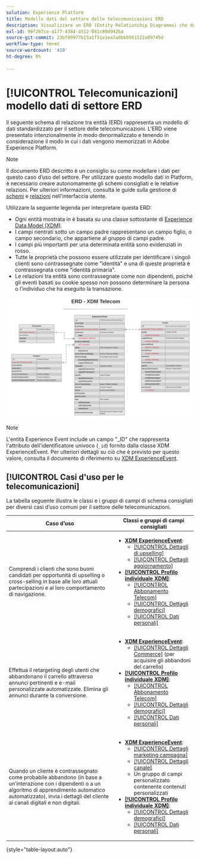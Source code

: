 ```yaml
---
solution: Experience Platform
title: Modello dati del settore delle telecomunicazioni ERD
description: Visualizzare un ERD (Entity Relationship Diagramma) che descrive un modello dati standardizzato per il settore delle telecomunicazioni, compatibile con Experience Data Model (XDM) per l'utilizzo in Adobe Experience Platform.
exl-id: 96f267ce-a177-4384-a512-841c89d942ba
source-git-commit: 23bf89977b13a1f51e1ea7a0bb0561522a09745d
workflow-type: tm+mt
source-wordcount: '419'
ht-degree: 0%

---
```


# [!UICONTROL Telecomunicazioni] modello dati di settore ERD

Il seguente schema di relazione tra entità (ERD) rappresenta un modello di dati standardizzato per il settore delle telecomunicazioni. L&#39;ERD viene presentato intenzionalmente in modo denormalizzato e tenendo in considerazione il modo in cui i dati vengono memorizzati in Adobe Experience Platform.

>[!NOTE]
>
>Il documento ERD descritto è un consiglio su come modellare i dati per questo caso d’uso del settore. Per utilizzare questo modello dati in Platform, è necessario creare autonomamente gli schemi consigliati e le relative relazioni. Per ulteriori informazioni, consulta le guide sulla gestione di [schemi](../../ui/resources/schemas.md) e [relazioni](../../tutorials/relationship-ui.md) nell&#39;interfaccia utente.

Utilizzare la seguente legenda per interpretare questa ERD:

* Ogni entità mostrata in è basata su una classe sottostante di [Experience Data Model (XDM)](../composition.md#class).
* I campi rientrati sotto un campo padre rappresentano un campo figlio, o campo secondario, che appartiene al gruppo di campi padre.
* I campi più importanti per una determinata entità sono evidenziati in rosso.
* Tutte le proprietà che possono essere utilizzate per identificare i singoli clienti sono contrassegnate come &quot;identità&quot; e una di queste proprietà è contrassegnata come &quot;identità primaria&quot;.
* Le relazioni tra entità sono contrassegnate come non dipendenti, poiché gli eventi basati su cookie spesso non possono determinare la persona o l’individuo che ha eseguito la transazione.


![Un esempio di ERD per un modello dati del settore delle telecomunicazioni](../../images/industries/telecom.png)

>[!NOTE]
>
>L&#39;entità Experience Event include un campo &quot;_ID&quot; che rappresenta l&#39;attributo dell&#39;identificatore univoco (`_id`) fornito dalla classe XDM ExperienceEvent. Per ulteriori dettagli su ciò che è previsto per questo valore, consulta il documento di riferimento su [XDM ExperienceEvent](../../classes/experienceevent.md).

## [!UICONTROL Casi d&#39;uso per le telecomunicazioni]

La tabella seguente illustra le classi e i gruppi di campi di schema consigliati per diversi casi d’uso comuni per il settore delle telecomunicazioni.

| Caso d’uso | Classi e gruppi di campi consigliati |
| --- | --- |
| Comprendi i clienti che sono buoni candidati per opportunità di upselling o cross-selling in base alle loro attuali partecipazioni e al loro comportamento di navigazione. | <ul><li>**[XDM ExperienceEvent](../../classes/experienceevent.md)**:<ul><li>[[!UICONTROL Dettagli di upselling]](../../field-groups/event/upsell-details.md)</li><li>[[!UICONTROL Dettagli aggiornamento]](../../field-groups/event/upgrade-details.md)</li></ul></li><li>**[[!UICONTROL Profilo individuale XDM]](../../classes/individual-profile.md)**:<ul><li>[[!UICONTROL Abbonamento Telecom]](../../field-groups/profile/telecom-subscription.md)</li><li>[[!UICONTROL Dettagli demografici]](../../field-groups/profile/demographic-details.md)</li><li>[[!UICONTROL Dati personali]](../../field-groups/profile/personal-contact-details.md)</li></ul></li></ul> |
| Effettua il retargeting degli utenti che abbandonano il carrello attraverso annunci pertinenti e e-mail personalizzate automatizzate. Elimina gli annunci durante la conversione. | <ul><li>**[XDM ExperienceEvent](../../classes/experienceevent.md)**:<ul><li>[[!UICONTROL Dettagli Commerce]](../../field-groups/event/upsell-details.md) (per acquisire gli abbandoni del carrello)</li></ul></li><li>**[[!UICONTROL Profilo individuale XDM]](../../classes/individual-profile.md)**:<ul><li>[[!UICONTROL Abbonamento Telecom]](../../field-groups/profile/telecom-subscription.md)</li><li>[[!UICONTROL Dettagli demografici]](../../field-groups/profile/demographic-details.md)</li><li>[[!UICONTROL Dati personali]](../../field-groups/profile/personal-contact-details.md)</li></ul></li></ul> |
| Quando un cliente è contrassegnato come probabile abbandono (in base a un’interazione con i dipendenti o a un algoritmo di apprendimento automatico automatizzato), invia i dettagli del cliente ai canali digitali e non digitali. | <ul><li>**[XDM ExperienceEvent](../../classes/experienceevent.md)**:<ul><li>[[!UICONTROL Dettagli marketing campagna]](../../field-groups/event/campaign-marketing-details.md)</li><li>[[!UICONTROL Dettagli canale]](../../field-groups/event/channel-details.md)</li><li>Un gruppo di campi personalizzato contenente contenuti personalizzati</li></ul></li><li>**[[!UICONTROL Profilo individuale XDM]](../../classes/individual-profile.md)**:<ul><li>[[!UICONTROL Dettagli demografici]](../../field-groups/profile/demographic-details.md)</li><li>[[!UICONTROL Dati personali]](../../field-groups/profile/personal-contact-details.md)</li></ul></li></ul> |

{style="table-layout:auto"}

